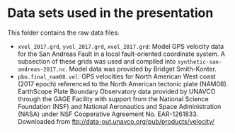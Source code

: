 # Data sets used in the presentation

This folder contains the raw data files:

* `xvel_2017.grd`, `yvel_2017.grd`, `xvel_2017.grd`: Model GPS velocity data for the San
  Andreas Fault in a local fault-oriented coordinate system. A subsection of these grids
  was used and compiled into `synthetic-san-andreas-2017.nc`. Model data was provided by
  Bridget Smith-Konter.
* `pbo.final_nam08.vel`: GPS velocities for North American West coast (2017 epoch)
  referenced to the North American tectonic plate (NAM08).
  EarthScope Plate Boundary Observatory data provided by UNAVCO
  through the GAGE Facility with support from the National Science Foundation (NSF) and
  National Aeronautics and Space Administration (NASA) under NSF Cooperative Agreement
  No. EAR-1261833. Downloaded from ftp://data-out.unavco.org/pub/products/velocity/
